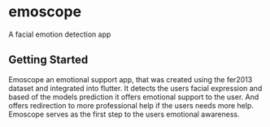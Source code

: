 # emoscope

A facial emotion detection app

## Getting Started

Emoscope an emotional support app, that was created using the fer2013 dataset and integrated into flutter. 
It detects the users facial expression and based of the models prediction it offers emotional support to
the user. And offers redirection to more professional help if the users needs more help. Emoscope serves
as the first step to the users emotional awareness.
